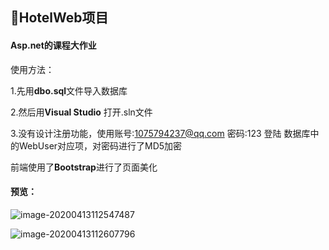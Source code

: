 ## :hotel:HotelWeb项目

#### Asp.net的课程大作业 

使用方法：

1.先用**dbo.sql**文件导入数据库

2.然后用**Visual Studio** 打开.sln文件

3.没有设计注册功能，使用账号:1075794237@qq.com 密码:123  登陆
数据库中的WebUser对应项，对密码进行了MD5加密

前端使用了**Bootstrap**进行了页面美化

#### 预览：

![image-20200413112547487](https://life-blog.oss-cn-beijing.aliyuncs.com/image-20200413112547487.png)

![image-20200413112607796](https://life-blog.oss-cn-beijing.aliyuncs.com/image-20200413112607796.png)
